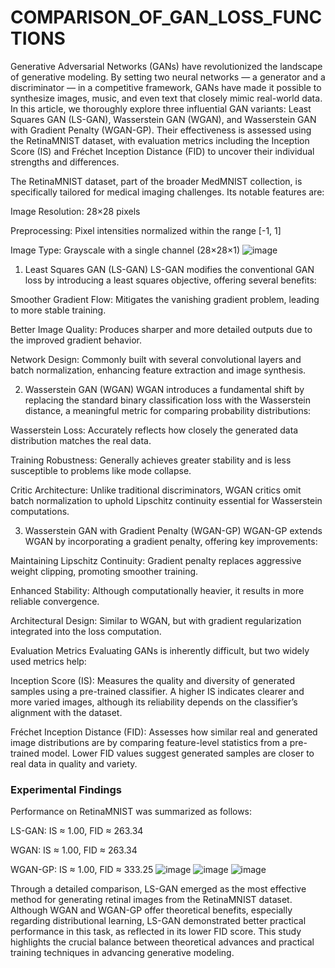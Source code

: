 # COMPARISON_OF_GAN_LOSS_FUNCTIONS

Generative Adversarial Networks (GANs) have revolutionized the landscape of generative modeling. By setting two neural networks — a generator and a discriminator — in a competitive framework, GANs have made it possible to synthesize images, music, and even text that closely mimic real-world data. In this article, we thoroughly explore three influential GAN variants: Least Squares GAN (LS-GAN), Wasserstein GAN (WGAN), and Wasserstein GAN with Gradient Penalty (WGAN-GP). Their effectiveness is assessed using the RetinaMNIST dataset, with evaluation metrics including the Inception Score (IS) and Fréchet Inception Distance (FID) to uncover their individual strengths and differences.

The RetinaMNIST dataset, part of the broader MedMNIST collection, is specifically tailored for medical imaging challenges. Its notable features are:

Image Resolution: 28×28 pixels

Preprocessing: Pixel intensities normalized within the range [-1, 1]

Image Type: Grayscale with a single channel (28×28×1)
![image](https://github.com/user-attachments/assets/51439e69-003b-4ff9-bc10-245a405a8840)


1. Least Squares GAN (LS-GAN)
LS-GAN modifies the conventional GAN loss by introducing a least squares objective, offering several benefits:

Smoother Gradient Flow: Mitigates the vanishing gradient problem, leading to more stable training.

Better Image Quality: Produces sharper and more detailed outputs due to the improved gradient behavior.

Network Design: Commonly built with several convolutional layers and batch normalization, enhancing feature extraction and image synthesis.

2. Wasserstein GAN (WGAN)
WGAN introduces a fundamental shift by replacing the standard binary classification loss with the Wasserstein distance, a meaningful metric for comparing probability distributions:

Wasserstein Loss: Accurately reflects how closely the generated data distribution matches the real data.

Training Robustness: Generally achieves greater stability and is less susceptible to problems like mode collapse.

Critic Architecture: Unlike traditional discriminators, WGAN critics omit batch normalization to uphold Lipschitz continuity essential for Wasserstein computations.

3. Wasserstein GAN with Gradient Penalty (WGAN-GP)
WGAN-GP extends WGAN by incorporating a gradient penalty, offering key improvements:

Maintaining Lipschitz Continuity: Gradient penalty replaces aggressive weight clipping, promoting smoother training.

Enhanced Stability: Although computationally heavier, it results in more reliable convergence.

Architectural Design: Similar to WGAN, but with gradient regularization integrated into the loss computation.

Evaluation Metrics
Evaluating GANs is inherently difficult, but two widely used metrics help:

Inception Score (IS): Measures the quality and diversity of generated samples using a pre-trained classifier. A higher IS indicates clearer and more varied images, although its reliability depends on the classifier’s alignment with the dataset.

Fréchet Inception Distance (FID): Assesses how similar real and generated image distributions are by comparing feature-level statistics from a pre-trained model. Lower FID values suggest generated samples are closer to real data in quality and variety.

### Experimental Findings
Performance on RetinaMNIST was summarized as follows:

LS-GAN: IS ≈ 1.00, FID ≈ 263.34

WGAN: IS ≈ 1.00, FID ≈ 263.34

WGAN-GP: IS ≈ 1.00, FID ≈ 333.25
![image](https://github.com/user-attachments/assets/e74e8a5e-8f1a-4274-9175-7479276d596b)
![image](https://github.com/user-attachments/assets/e374fc3b-6ff7-4a29-bff2-f4109b9839eb)
![image](https://github.com/user-attachments/assets/ed8a5e12-5f69-4398-addb-bb5e99f11943)



Through a detailed comparison, LS-GAN emerged as the most effective method for generating retinal images from the RetinaMNIST dataset. Although WGAN and WGAN-GP offer theoretical benefits, especially regarding distributional learning, LS-GAN demonstrated better practical performance in this task, as reflected in its lower FID score. This study highlights the crucial balance between theoretical advances and practical training techniques in advancing generative modeling.

